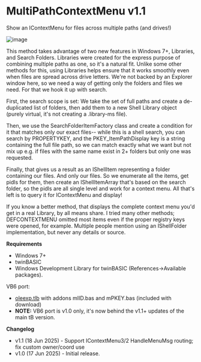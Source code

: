 # MultiPathContextMenu v1.1
Show an IContextMenu for files across multiple paths (and drives!)

![image](https://github.com/user-attachments/assets/53e467ad-db0e-4841-b3ef-fca0e74c89bc)

This method takes advantage of two new features in Windows 7+, Libraries, and Search
Folders. Libraries were created for the express purpose of combining multiple paths as 
one, so it's a natural fit. Unlike some other methods for this, using Libraries helps
ensure that it works smoothly even when files are spread across drive letters. We're not 
backed by an Explorer window here, so we need a way of getting only the folders and 
files we need. For that we hook it up with search.

First, the search scope is set: We take the set of full paths and create a de-duplicated
list of folders, then add them to a new Shell Library object (purely virtual, it's not
creating a .library-ms file). 

Then, we use the SearchFolderItemFactory class and create a condition for it that matches
only our exact files-- while this is a shell search, you can search by PROPERTYKEY, and the
PKEY_ItemPathDisplay key is a string containing the full file path, so we can match exactly 
what we want but not mix up e.g. if files with the same name exist in 2+ folders but only 
one was requested.

Finally, that gives us a result as an IShellItem representing a folder containing our files.
And only our files. So we enumerate all the items, get pidls for them, then create an 
IShellItemArray that's based on the search folder, so the pidls are all single level and
work for a context menu. All that's left is to query it for IContextMenu and display!

If you know a better method, that displays the complete context menu you'd get in a real 
Library, by all means share. I tried many other methods; DEFCONTEXTMENU omitted most items
even if the proper registry keys were opened, for example. Multiple people mention using
an IShellFolder implementation, but never any details or source.


**Requirements**
- Windows 7+
- twinBASIC
- Windows Development Library for twinBASIC (References->Available packages).
 
VB6 port:
- [oleexp.tlb](https://www.vbforums.com/showthread.php?786079) with addons mIID.bas and mPKEY.bas (included with download)
- **NOTE:** VB6 port is v1.0 only, it's now behind the v1.1+ updates of the main tB version.

**Changelog**
- v1.1 (18 Jun 2025) - Support IContextMenu3/2 HandleMenuMsg routing; fix custom owner/coord use
- v1.0 (17 Jun 2025) - Initial release.

